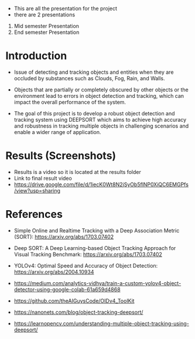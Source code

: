 - This are all the presentation for the project
- there are 2 presentations
1. Mid semester Presentation
2. End semester Presentation

# Introduction
- Issue of detecting and tracking objects and entities when they are occluded by substances such as Clouds, Fog, Rain, and Walls.

- Objects that are partially or completely obscured by other objects or the environment lead to errors in object detection and tracking, which can impact the overall performance of the system.

- The goal of this project is to develop a robust object detection and tracking system using DEEPSORT which aims to achieve high accuracy and robustness in tracking multiple objects in challenging scenarios and enable a wider range of application.

# Results (Screenshots)

- Results is a video so it is located at the results folder
- Link to final result video 
- https://drive.google.com/file/d/1iecK0Wt8N2jSyOb5flNP0XiQC6EMGPfs/view?usp=sharing

# References

- Simple Online and Realtime Tracking with a Deep Association Metric (SORT): https://arxiv.org/abs/1703.07402

- Deep SORT: A Deep Learning-based Object Tracking Approach for Visual  Tracking Benchmark: 
https://arxiv.org/abs/1703.07402

- YOLOv4: Optimal Speed and Accuracy of Object Detection: https://arxiv.org/abs/2004.10934

- https://medium.com/analytics-vidhya/train-a-custom-yolov4-object-detector-using-google-colab-61a659d4868

- https://github.com/theAIGuysCode/OIDv4_ToolKit

- https://nanonets.com/blog/object-tracking-deepsort/

- https://learnopencv.com/understanding-multiple-object-tracking-using-deepsort/
